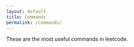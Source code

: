 ```yaml
---
layout: default
title: Commands
permalink: /commands/
---
```


These are the most useful commands in leetcode.